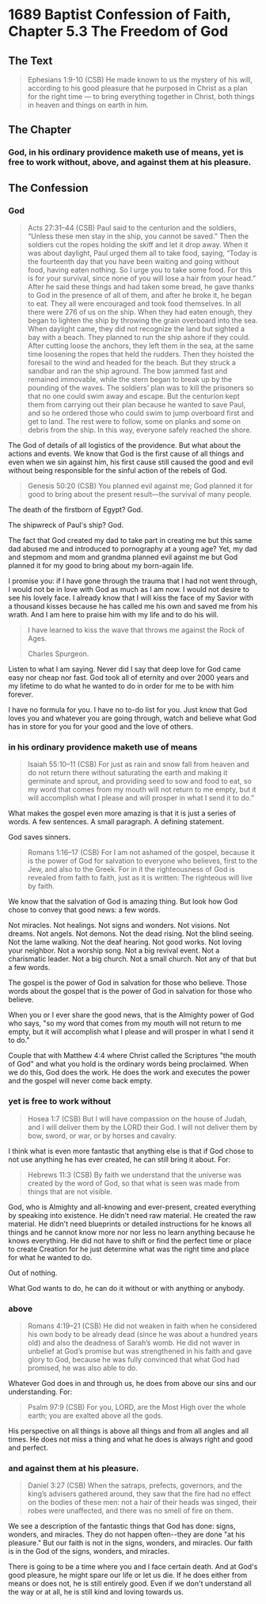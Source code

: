 # 1689 Baptist Confession of Faith, Chapter 5.3 The Freedom of God

## The Text

>Ephesians 1:9-10 (CSB) He made known to us the mystery of his will, according to his good pleasure that he purposed in Christ as a plan for the right time — to bring everything together in Christ, both things in heaven and things on earth in him.

## The Chapter

### God, in his ordinary providence maketh use of means, yet is free to work without, above, and against them at his pleasure.

## The Confession

### God

>Acts 27:31–44 (CSB) Paul said to the centurion and the soldiers, “Unless these men stay in the ship, you cannot be saved.” Then the soldiers cut the ropes holding the skiff and let it drop away. When it was about daylight, Paul urged them all to take food, saying, “Today is the fourteenth day that you have been waiting and going without food, having eaten nothing. So I urge you to take some food. For this is for your survival, since none of you will lose a hair from your head.” After he said these things and had taken some bread, he gave thanks to God in the presence of all of them, and after he broke it, he began to eat. They all were encouraged and took food themselves. In all there were 276 of us on the ship. When they had eaten enough, they began to lighten the ship by throwing the grain overboard into the sea. When daylight came, they did not recognize the land but sighted a bay with a beach. They planned to run the ship ashore if they could. After cutting loose the anchors, they left them in the sea, at the same time loosening the ropes that held the rudders. Then they hoisted the foresail to the wind and headed for the beach. But they struck a sandbar and ran the ship aground. The bow jammed fast and remained immovable, while the stern began to break up by the pounding of the waves. The soldiers’ plan was to kill the prisoners so that no one could swim away and escape. But the centurion kept them from carrying out their plan because he wanted to save Paul, and so he ordered those who could swim to jump overboard first and get to land. The rest were to follow, some on planks and some on debris from the ship. In this way, everyone safely reached the shore.

The God of details of all logistics of the providence. But what about the actions and events. We know that God is the first cause of all things and even when we sin against him, his first cause still caused the good and evil without being responsible for the sinful action of the rebels of God.

>Genesis 50:20 (CSB) You planned evil against me; God planned it for good to bring about the present result—the survival of many people.

The death of the firstborn of Egypt? God.

The shipwreck of Paul's ship? God.

The fact that God created my dad to take part in creating me but this same dad abused me and introduced to pornography at a young age? Yet, my dad and stepmom and mom and grandma planned evil against me but God planned it for my good to bring about my born-again life.

I promise you: if I have gone through the trauma that I had not went through, I would not be in love with God as much as I am now. I would not desire to see his lovely face. I already know that I will kiss the face of my Savior with a thousand kisses because he has called me his own and saved me from his wrath. And I am here to praise him with my life and to do his will.

>I have learned to kiss the wave that throws me against the Rock of Ages.
>
>Charles Spurgeon.

Listen to what I am saying. Never did I say that deep love for God came easy nor cheap nor fast. God took all of eternity and over 2000 years and my lifetime to do what he wanted to do in order for me to be with him forever.

I have no formula for you. I have no to-do list for you. Just know that God loves you and whatever you are going through, watch and believe what God has in store for you for your good and the love of others.

### in his ordinary providence maketh use of means

>Isaiah 55:10–11 (CSB) For just as rain and snow fall from heaven and do not return there without saturating the earth and making it germinate and sprout, and providing seed to sow and food to eat, so my word that comes from my mouth will not return to me empty, but it will accomplish what I please and will prosper in what I send it to do.”

What makes the gospel even more amazing is that it is just a series of words. A few sentences. A small paragraph. A defining statement. 

God saves sinners.

>Romans 1:16–17 (CSB) For I am not ashamed of the gospel, because it is the power of God for salvation to everyone who believes, first to the Jew, and also to the Greek. For in it the righteousness of God is revealed from faith to faith, just as it is written: The righteous will live by faith.

We know that the salvation of God is amazing thing. But look how God chose to convey that good news: a few words.

Not miracles. Not healings. Not signs and wonders. Not visions. Not dreams. Not angels. Not demons. Not the dead rising. Not the blind seeing. Not the lame walking. Not the deaf hearing. Not good works. Not loving your neighbor. Not a worship song. Not a big revival event. Not a charismatic leader. Not a big church. Not a small church. Not any of that but a few words.

The gospel is the power of God in salvation for those who believe. Those words about the gospel that is the power of God in salvation for those who believe.

When you or I ever share the good news, that is the Almighty power of God who says, "so my word that comes from my mouth will not return to me empty, but it will accomplish what I please and will prosper in what I send it to do."

Couple that with Matthew 4:4 where Christ called the Scriptures "the mouth of God" and what you hold is the ordinary words being proclaimed. When we do this, God does the work. He does the work and executes the power and the gospel will never come back empty.

### yet is free to work without

>Hosea 1:7 (CSB) But I will have compassion on the house of Judah, and I will deliver them by the LORD their God. I will not deliver them by bow, sword, or war, or by horses and cavalry.

I think what is even more fantastic that anything else is that if God chose to not use anything he has ever created, he can still bring it about. For:

>Hebrews 11:3 (CSB) By faith we understand that the universe was created by the word of God, so that what is seen was made from things that are not visible.

God, who is Almighty and all-knowing and ever-present, created everything by speaking into existence. He didn't need raw material. He created the raw material. He didn't need blueprints or detailed instructions for he knows all things and he cannot know more nor nor less no learn anything because he knows everything. He did not have to shift or find the perfect time or place to create Creation for he just determine what was the right time and place for what he wanted to do.

Out of nothing.

What God wants to do, he can do it without or with anything or anybody.

### above

>Romans 4:19–21 (CSB) He did not weaken in faith when he considered his own body to be already dead (since he was about a hundred years old) and also the deadness of Sarah’s womb. He did not waver in unbelief at God’s promise but was strengthened in his faith and gave glory to God, because he was fully convinced that what God had promised, he was also able to do.

Whatever God does in and through us, he does from above our sins and our understanding. For:

>Psalm 97:9 (CSB) For you, LORD, are the Most High over the whole earth; you are exalted above all the gods.

His perspective on all things is above all things and from all angles and all times. He does not miss a thing and what he does is always right and good and perfect.

### and against them at his pleasure.

>Daniel 3:27 (CSB) When the satraps, prefects, governors, and the king’s advisers gathered around, they saw that the fire had no effect on the bodies of these men: not a hair of their heads was singed, their robes were unaffected, and there was no smell of fire on them.

We see a description of the fantastic things that God has done: signs, wonders, and miracles. They do not happen often--they are done "at his pleasure." But our faith is not in the signs, wonders, and miracles. Our faith is in the God of the signs, wonders, and miracles.

There is going to be a time where you and I face certain death. And at God's good pleasure, he might spare our life or let us die. If he does either from means or does not, he is still entirely good. Even if we don't understand all the way or at all, he is still kind and loving towards us. 
